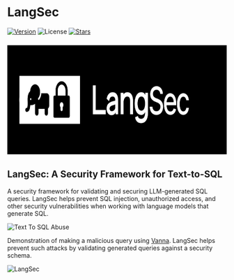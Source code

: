 # LangSec

[![Version](https://img.shields.io/github/v/release/langsec-ai/langsec)](https://github.com/langsec-ai/langsec/releases)
![License](https://img.shields.io/github/license/langsec-ai/langsec)
[![Stars](https://img.shields.io/github/stars/langsec-ai/langsec?style=social)](https://github.com/langsec-ai/langsec/stargazers)

<h3 align="center">
  <img
    src="https://github.com/langsec-ai/.github/blob/main/banner.png?raw=true"
    height="250"
  />
</h3>

## LangSec: A Security Framework for Text-to-SQL
A security framework for validating and securing LLM-generated SQL queries. LangSec helps prevent SQL injection, unauthorized access, and other security vulnerabilities when working with language models that generate SQL.

![Text To SQL Abuse](https://github.com/langsec-ai/langsec/blob/main/assets/langsecgif.gif?raw=true)

Demonstration of making a malicious query using [Vanna](https://github.com/vanna-ai/vanna).
LangSec helps prevent such attacks by validating generated queries against a security schema.

![LangSec](https://github.com/langsec-ai/langsec/blob/main/assets/image.png?raw=true)
